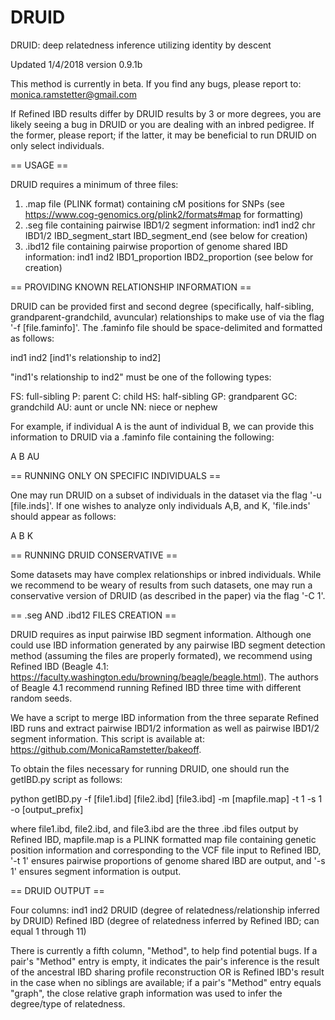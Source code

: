 # DRUID
DRUID: deep relatedness inference utilizing identity by descent

Updated 1/4/2018
version 0.9.1b

This method is currently in beta. If you find any bugs, please report to:
monica.ramstetter@gmail.com

If Refined IBD results differ by DRUID results by 3 or more degrees, you are likely seeing a bug in DRUID or you are dealing with an inbred pedigree. If the former, please report; if the latter, it may be beneficial to run DRUID on only select individuals.


== USAGE ==

DRUID requires a minimum of three files:
1) .map file (PLINK format) containing cM positions for SNPs (see https://www.cog-genomics.org/plink2/formats#map for formatting)
2) .seg file containing pairwise IBD1/2 segment information: ind1 ind2 chr IBD1/2 IBD_segment_start IBD_segment_end (see below for creation)
3) .ibd12 file containing pairwise proportion of genome shared IBD information: ind1 ind2 IBD1_proportion IBD2_proportion (see below for creation)




== PROVIDING KNOWN RELATIONSHIP INFORMATION ==

DRUID can be provided first and second degree (specifically, half-sibling, grandparent-grandchild, avuncular) relationships to make use of via the flag '-f [file.faminfo]'. The .faminfo file should be space-delimited and formatted as follows:

ind1 ind2 [ind1's relationship to ind2]

"ind1's relationship to ind2" must be one of the following types:

FS: full-sibling
P: parent
C: child
HS: half-sibling
GP: grandparent
GC: grandchild
AU: aunt or uncle
NN: niece or nephew

For example, if individual A is the aunt of individual B, we can provide this information to DRUID via a .faminfo file containing the following:

A B AU




== RUNNING ONLY ON SPECIFIC INDIVIDUALS ==

One may run DRUID on a subset of individuals in the dataset via the flag '-u [file.inds]'. If one wishes to analyze only individuals A,B, and K, 'file.inds' should appear as follows:

A
B
K




== RUNNING DRUID CONSERVATIVE ==

Some datasets may have complex relationships or inbred individuals. While we recommend to be weary of results from such datasets, one may run a conservative version of DRUID (as described in the paper) via the flag '-C 1'.






== .seg AND .ibd12 FILES CREATION ==

DRUID requires as input pairwise IBD segment information. Although one could use IBD information generated by any pairwise IBD segment detection method (assuming the files are properly formated), we recommend using Refined IBD (Beagle 4.1: https://faculty.washington.edu/browning/beagle/beagle.html). The authors of Beagle 4.1 recommend running Refined IBD three time with different random seeds. 

We have a script to merge IBD information from the three separate Refined IBD runs and extract pairwise IBD1/2 information as well as pairwise IBD1/2 segment information. This script is available at: 
https://github.com/MonicaRamstetter/bakeoff. 

To obtain the files necessary for running DRUID, one should run the getIBD.py script as follows:

python getIBD.py -f [file1.ibd] [file2.ibd] [file3.ibd] -m [mapfile.map] -t 1 -s 1 -o [output_prefix]

where file1.ibd, file2.ibd, and file3.ibd are the three .ibd files output by Refined IBD, mapfile.map is a PLINK formatted map file containing genetic position information and corresponding to the VCF file input to Refined IBD, '-t 1' ensures pairwise proportions of genome shared IBD are output, and '-s 1' ensures segment information is output.



== DRUID OUTPUT ==

Four columns:
ind1
ind2
DRUID (degree of relatedness/relationship inferred by DRUID)
Refined IBD (degree of relatedness inferred by Refined IBD; can equal 1 through 11)

There is currently a fifth column, "Method", to help find potential bugs. If a pair's "Method" entry is empty, it indicates the pair's inference is the result of the ancestral IBD sharing profile reconstruction OR is Refined IBD's result in the case when no siblings are available; if a pair's "Method" entry equals "graph", the close relative graph information was used to infer the degree/type of relatedness.



